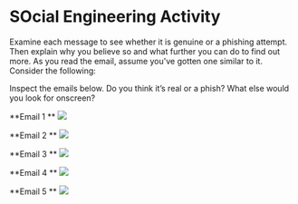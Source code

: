 # SOcial Engineering Activity # 
Examine each message to see whether it is genuine or a phishing attempt. Then explain why you believe so and what further you can do to find out more.
As you read the email, assume you've gotten one similar to it. Consider the following:

Inspect the emails below. Do you think it’s real or a phish? What else would you look for onscreen?

**Email 1 **
![](https://github.com/CS-Outreach-Session/Cyber-Hygiene/blob/main/images/email_example%20.png)

**Email 2 **
![](https://github.com/CS-Outreach-Session/Cyber-Hygiene/blob/main/images/paypal-email-fake.gif)

**Email 3 **
![](https://github.com/CS-Outreach-Session/Cyber-Hygiene/blob/main/images/email_screen_short.png)

**Email 4 **
![](https://github.com/CS-Outreach-Session/Cyber-Hygiene/blob/main/images/email_screen_short2.png)

**Email 5 **
![](https://github.com/CS-Outreach-Session/Cyber-Hygiene/blob/main/images/email_screen_short3.png)


